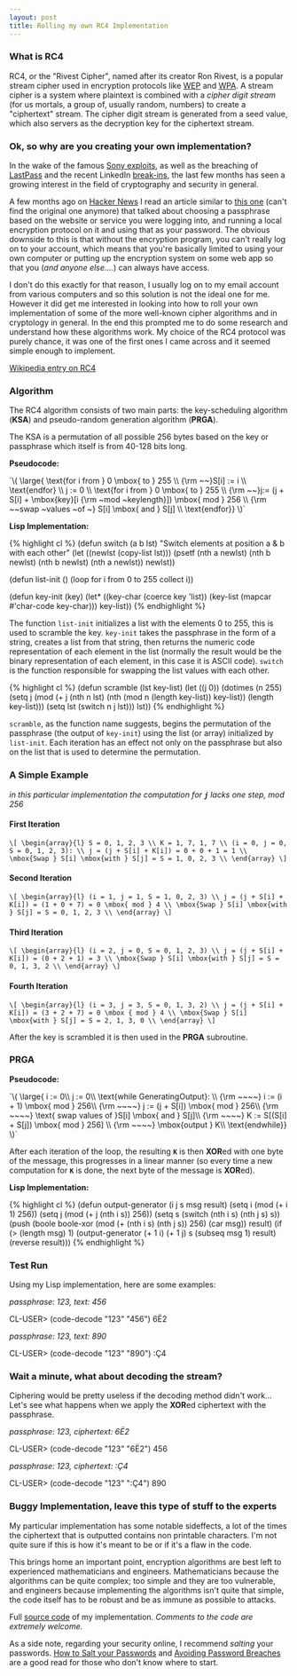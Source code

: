 ```yaml
---
layout: post
title: Rolling my own RC4 Implementation
---
```


### What is RC4

RC4, or the "Rivest Cipher", named after its creator Ron Rivest, is a popular stream cipher used in encryption protocols like [WEP](http://en.wikipedia.org/wiki/Wired_Equivalent_Privacy) and [WPA](http://en.wikipedia.org/wiki/Wi-Fi_Protected_Access). A stream cipher is a system where plaintext is combined with a *cipher digit stream* (for us mortals, a group of, usually random, numbers) to create a "ciphertext" stream. The cipher digit stream is generated from a seed value, which also servers as the decryption key for the ciphertext stream.

### Ok, so why are you creating your own implementation?

In the wake of the famous [Sony exploits](http://www.wired.com/gamelife/2011/05/sony-online-entertainment-hack/), as well as the breaching of [LastPass](http://www.pcworld.com/article/227268/lastpass_ceo_explains_possible_hack.html) and the recent LinkedIn [break-ins](http://www.forbes.com/sites/reuvencohen/2012/06/06/linkedin-hacked-a-few-apps-suggestions-for-protecting-your-online-passwords/), the last few months has seen a growing interest in the field of cryptography and security in general. 

A few months ago on [Hacker News](http://news.ycombinator.com) I read an article similar to [this one](http://lifehacker.com/5715794/how-to-write-down-and-encrypt-your-passwords-with-an-old+school-tabula-recta) (can't find the original one anymore) that talked about choosing a passphrase based on the website or service you were logging into, and running a local encryption protocol on it and using that as your password. The obvious downside to this is that without the encryption program, you can't really log on to your account, which means that you're basically limited to using your own computer or putting up the encryption system on some web app so that you (*and anyone else....*) can always have access.

I don't do this exactly for that reason, I usually log on to my email account from various computers and so this solution is not the ideal one for me. However it did get me interested in looking into how to roll your own implementation of some of the more well-known cipher algorithms and in cryptology in general. In the end this prompted me to do some research and understand how these algorithms work. My choice of the RC4 protocol was purely chance, it was one of the first ones I came across and it seemed simple enough to implement.

[Wikipedia entry on RC4](http://en.wikipedia.org/wiki/RC4)

### Algorithm

The RC4 algorithm consists of two main parts: the key-scheduling algorithm (**KSA**) and pseudo-random generation algorithm (**PRGA**).

The KSA is a permutation of all possible 256 bytes based on the key or passphrase which itself is from 40-128 bits long.

**Pseudocode:**

<section class="code">
`\(
\large{ \text{for i from } 0 \mbox{ to } 255 \\
{\rm ~~}S[i] := i \\
\text{endfor} \\
j := 0 \\
\text{for i from } 0 \mbox{ to } 255 \\
{\rm ~~}j:= (j + S[i] + \mbox{key}[i {\rm ~mod ~keylength}]) \mbox{ mod } 256 \\
{\rm ~~swap ~values ~of ~} S[i] \mbox{ and } S[j] \\
\text{endfor}}
\)`
</section>

**Lisp Implementation:**
  <section class="code">
  {% highlight cl %}
  (defun switch (a b lst)
  "Switch elements at position a & b with each other"
    (let ((newlst (copy-list lst)))
      (psetf (nth a newlst) (nth b newlst)
             (nth b newlst) (nth a newlst))
      newlst))

  (defun list-init ()
    (loop for i from 0 to 255
      collect i))

  (defun key-init (key)
    (let* ((key-char (coerce key 'list))
           (key-list (mapcar #'char-code key-char)))
      key-list))
  {% endhighlight %}
  </section>

The function `list-init` initializes a list with the elements 0 to 255, this is used to scramble the key. `key-init` takes the passphrase in the form of a string, creates a list from that string, then returns the numeric code representation of each element in the list (normally the result would be the binary representation of each element, in this case it is ASCII code). `switch` is the function responsible for swapping the list values with each other.

  <section class="code">
  {% highlight cl %}
  (defun scramble (lst key-list)
    (let ((j 0))
      (dotimes (n 255)
        (setq j (mod (+ j
                        (nth n lst)
                        (nth (mod n (length key-list))
                             key-list))
                     (length key-list)))
        (setq lst (switch n j lst)))
      lst))
  {% endhighlight %}
  </section>

`scramble`, as the function name suggests, begins the permutation of the passphrase (the output of `key-init`) using the list (or array) initialized by `list-init`. Each iteration has an effect not only on the passphrase but also on the list that is used to determine the permutation.

### A Simple Example
*in this particular implementation the computation for **`j`** lacks one step, mod 256*

#### First Iteration
`\[
\begin{array}{l}
S = 0, 1, 2, 3 \\
K = 1, 7, 1, 7 \\
(i = 0, j = 0, S = 0, 1, 2, 3): \\
j = (j + S[i] + K[i]) = 0 + 0 + 1 = 1 \\
\mbox{Swap } S[i] \mbox{with } S[j] = S = 1, 0, 2, 3 \\
\end{array}
\]`  


#### Second Iteration
`\[
\begin{array}{l}
(i = 1, j = 1, S = 1, 0, 2, 3) \\
j = (j + S[i] + K[i]) = (1 + 0 + 7) = 0 \mbox{ mod } 4 \\
\mbox{Swap } S[i] \mbox{with } S[j] = S = 0, 1, 2, 3 \\
\end{array}
\]`  

#### Third Iteration
`\[
\begin{array}{l}
(i = 2, j = 0, S = 0, 1, 2, 3) \\
j = (j + S[i] + K[i]) = (0 + 2 + 1) = 3 \\
\mbox{Swap } S[i] \mbox{with } S[j] = S = 0, 1, 3, 2 \\
\end{array}
\]`

#### Fourth Iteration
`\[
\begin{array}{l}
(i = 3, j = 3, S = 0, 1, 3, 2) \\
j = (j + S[i] + K[i]) = (3 + 2 + 7) = 0 \mbox { mod } 4 \\
\mbox{Swap } S[i] \mbox{with } S[j] = S = 2, 1, 3, 0 \\
\end{array}
\]`

After the key is scrambled it is then used in the **PRGA** subroutine.

### PRGA

**Pseudocode:**

<section class="code">
`\(
\large{ i := 0\\
j := 0\\
\text{while GeneratingOutput}: \\
{\rm ~~~~} i := (i + 1) \mbox{ mod } 256\\
{\rm ~~~~} j := (j + S[i]) \mbox{ mod } 256\\
{\rm ~~~~} \text{ swap values of }S[i] \mbox{ and } S[j]\\
{\rm ~~~~} K := S[(S[i] + S[j]) \mbox{ mod } 256] \\
{\rm ~~~~} \mbox{output } K\\
\text{endwhile}}
\)`
</section>

After each iteration of the loop, the resulting **`K`** is then **XOR**ed with one byte of the message, this progresses in a linear manner (so every time a new computation for **`K`** is done, the next byte of the message is **XOR**ed).

**Lisp Implementation:**
<section class="code">
  {% highlight cl %}
  (defun output-generator (i j s msg result)
    (setq i (mod (+ i 1) 256))
    (setq j (mod (+ j (nth i s)) 256))
    (setq s (switch (nth i s)
                    (nth j s) s))
    (push (boole boole-xor (mod (+ (nth i s)
                                   (nth j s))
                                256)
                 (car msg)) result)
    (if (> (length msg) 1)
        (output-generator (+ 1 i)
                          (+ 1 j)
                          s
                          (subseq msg 1)
                          result)
        (reverse result)))
  {% endhighlight %}
</section>

### Test Run
Using my Lisp implementation, here are some examples:

*passphrase: 123, text: 456*
<section class="shell">
    CL-USER> (code-decode "123" "456")
    6Ë2
</section>

*passphrase: 123, text: 890*
<section class="shell">
    CL-USER> (code-decode "123" "890")
    :Ç4
</section>

### Wait a minute, what about decoding the stream?
Ciphering would be pretty useless if the decoding method didn't work... Let's see what happens when we apply the **XOR**ed ciphertext with the passphrase.

*passphrase: 123, ciphertext: 6Ë2*
<section class="shell">
    CL-USER> (code-decode "123" "6Ë2")
    456
</section>

*passphrase: 123, ciphertext: :Ç4*
<section class="shell">
    CL-USER> (code-decode "123" ":Ç4")
    890
</section>

### Buggy Implementation, leave this type of stuff to the experts
My particular implementation has some notable sideffects, a lot of the times the ciphertext that is outputted contains non printable characters. I'm not quite sure if this is how it's meant to be or if it's a flaw in the code.

This brings home an important point, encryption algorithms are best left to experienced mathematicians and engineers. Mathematicians because the algorithms can be quite complex; too simple and they are too vulnerable, and engineers because implementing the algorithms isn't quite that simple, the code itself has to be robust and be as immune as possible to attacks.

Full [source code](https://github.com/paradigmshift/salt-n-pepper) of my implementation. *Comments to the code are extremely welcome.*

As a side note, regarding your security online, I recommend *salting* your passwords. [How to Salt your Passwords](http://peebs.org/heres-how-to-salt-your-own-passwords-and-prev) and [Avoiding Password Breaches](http://www.readwriteweb.com/archives/avoiding-password-breaches-101-salt-your-hash.php) are a good read for those who don't know where to start.